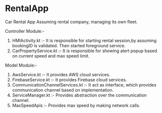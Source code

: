 # RentalApp
Car Rental App 
Assuming rental company, managing its own fleet.

Controller Module:-

1. HMIActivity.kt :- It is responsible for starting rental session,by assuming bookingID is validated. Then started foreground service.
2. CarPropertyService.kt :- It is responsible for showing alert popup based on current speed and max speed limit.

Model Module:-

1. AwsService.kt :- It provides AWS cloud services.
2. FirebaseService.kt :- It provides Firebase cloud services.
3. CommunicationChannelServices.kt :- It act as interface, which provides communication channel based on implementation.
4. ServiceManager.kt :- Provides abstraction over the communication channel.
5. MaxSpeedApis :- Provides max speed by making network calls.

